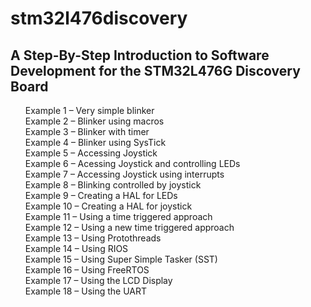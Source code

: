 # stm32l476discovery

<h2>A Step-By-Step Introduction to Software Development for the STM32L476G Discovery Board</h2>

<ul  style="list-style-type:none">
<li>Example 1 – Very simple blinker</li>
<li>Example 2 – Blinker using macros</li>
<li>Example 3 – Blinker with timer</li>
<li>Example 4 – Blinker using SysTick</li>
<li>Example 5 – Accessing Joystick</li>
<li>Example 6 – Acessing Joystick and controlling LEDs</li>
<li>Example 7 – Accessing  Joystick using interrupts</li>
<li>Example 8 – Blinking controlled by joystick</li>
<li>Example 9 – Creating a HAL for LEDs</li>
<li>Example 10 – Creating a HAL for joystick</li>
<li>Example 11 – Using a time triggered approach</li>
<li>Example 12 – Using a new time triggered approach</li>
<li>Example 13 – Using Protothreads</li>
<li>Example 14 – Using RIOS</li>
<li>Example 15 – Using Super Simple Tasker (SST)</li>
<li>Example 16 – Using FreeRTOS</li>
<li>Example 17 – Using the LCD Display</li>
<li>Example 18 – Using the UART</li>
</ul>
